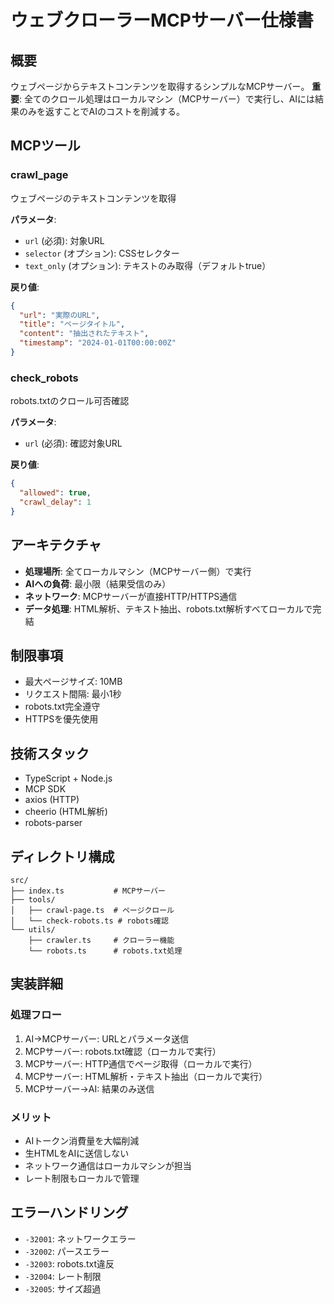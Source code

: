 # ウェブクローラーMCPサーバー仕様書

## 概要
ウェブページからテキストコンテンツを取得するシンプルなMCPサーバー。
**重要**: 全てのクロール処理はローカルマシン（MCPサーバー）で実行し、AIには結果のみを返すことでAIのコストを削減する。

## MCPツール

### crawl_page
ウェブページのテキストコンテンツを取得

**パラメータ**:
- `url` (必須): 対象URL
- `selector` (オプション): CSSセレクター
- `text_only` (オプション): テキストのみ取得（デフォルトtrue）

**戻り値**:
```json
{
  "url": "実際のURL",
  "title": "ページタイトル",
  "content": "抽出されたテキスト",
  "timestamp": "2024-01-01T00:00:00Z"
}
```

### check_robots
robots.txtのクロール可否確認

**パラメータ**:
- `url` (必須): 確認対象URL

**戻り値**:
```json
{
  "allowed": true,
  "crawl_delay": 1
}
```

## アーキテクチャ
- **処理場所**: 全てローカルマシン（MCPサーバー側）で実行
- **AIへの負荷**: 最小限（結果受信のみ）
- **ネットワーク**: MCPサーバーが直接HTTP/HTTPS通信
- **データ処理**: HTML解析、テキスト抽出、robots.txt解析すべてローカルで完結

## 制限事項
- 最大ページサイズ: 10MB
- リクエスト間隔: 最小1秒
- robots.txt完全遵守
- HTTPSを優先使用

## 技術スタック
- TypeScript + Node.js
- MCP SDK
- axios (HTTP)
- cheerio (HTML解析)
- robots-parser

## ディレクトリ構成
```
src/
├── index.ts           # MCPサーバー
├── tools/
│   ├── crawl-page.ts  # ページクロール
│   └── check-robots.ts # robots確認
└── utils/
    ├── crawler.ts     # クローラー機能
    └── robots.ts      # robots.txt処理
```

## 実装詳細

### 処理フロー
1. AI→MCPサーバー: URLとパラメータ送信
2. MCPサーバー: robots.txt確認（ローカルで実行）
3. MCPサーバー: HTTP通信でページ取得（ローカルで実行）
4. MCPサーバー: HTML解析・テキスト抽出（ローカルで実行）
5. MCPサーバー→AI: 結果のみ送信

### メリット
- AIトークン消費量を大幅削減
- 生HTMLをAIに送信しない
- ネットワーク通信はローカルマシンが担当
- レート制限もローカルで管理

## エラーハンドリング
- `-32001`: ネットワークエラー
- `-32002`: パースエラー  
- `-32003`: robots.txt違反
- `-32004`: レート制限
- `-32005`: サイズ超過